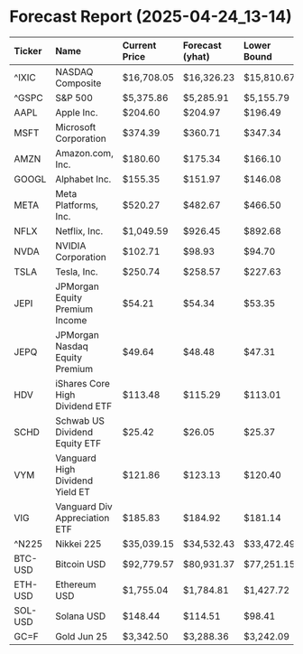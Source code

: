 # Forecast Report (2025-04-24_13-14)

| Ticker   | Name                            | Current Price   | Forecast (yhat)   | Lower Bound   | Upper Bound   | Alert   |
|:---------|:--------------------------------|:----------------|:------------------|:--------------|:--------------|:--------|
| ^IXIC    | NASDAQ Composite                | $16,708.05      | $16,326.23        | $15,810.67    | $16,845.18    | HOLD    |
| ^GSPC    | S&P 500                         | $5,375.86       | $5,285.91         | $5,155.79     | $5,411.84     | HOLD    |
| AAPL     | Apple Inc.                      | $204.60         | $204.97           | $196.49       | $213.07       | HOLD    |
| MSFT     | Microsoft Corporation           | $374.39         | $360.71           | $347.34       | $373.18       | SELL    |
| AMZN     | Amazon.com, Inc.                | $180.60         | $175.34           | $166.10       | $184.43       | HOLD    |
| GOOGL    | Alphabet Inc.                   | $155.35         | $151.97           | $146.08       | $157.63       | HOLD    |
| META     | Meta Platforms, Inc.            | $520.27         | $482.67           | $466.50       | $497.91       | SELL    |
| NFLX     | Netflix, Inc.                   | $1,049.59       | $926.45           | $892.68       | $960.84       | SELL    |
| NVDA     | NVIDIA Corporation              | $102.71         | $98.93            | $94.70        | $103.05       | HOLD    |
| TSLA     | Tesla, Inc.                     | $250.74         | $258.57           | $227.63       | $289.61       | HOLD    |
| JEPI     | JPMorgan Equity Premium Income  | $54.21          | $54.34            | $53.35        | $55.32        | HOLD    |
| JEPQ     | JPMorgan Nasdaq Equity Premium  | $49.64          | $48.48            | $47.31        | $49.69        | HOLD    |
| HDV      | iShares Core High Dividend ETF  | $113.48         | $115.29           | $113.01       | $117.69       | HOLD    |
| SCHD     | Schwab US Dividend Equity ETF   | $25.42          | $26.05            | $25.37        | $26.67        | HOLD    |
| VYM      | Vanguard High Dividend Yield ET | $121.86         | $123.13           | $120.40       | $125.98       | HOLD    |
| VIG      | Vanguard Div Appreciation ETF   | $185.83         | $184.92           | $181.14       | $189.01       | HOLD    |
| ^N225    | Nikkei 225                      | $35,039.15      | $34,532.43        | $33,472.49    | $35,604.25    | HOLD    |
| BTC-USD  | Bitcoin USD                     | $92,779.57      | $80,931.37        | $77,251.15    | $85,064.22    | SELL    |
| ETH-USD  | Ethereum USD                    | $1,755.04       | $1,784.81         | $1,427.72     | $2,159.21     | HOLD    |
| SOL-USD  | Solana USD                      | $148.44         | $114.51           | $98.41        | $131.38       | SELL    |
| GC=F     | Gold Jun 25                     | $3,342.50       | $3,288.36         | $3,242.09     | $3,339.00     | SELL    |